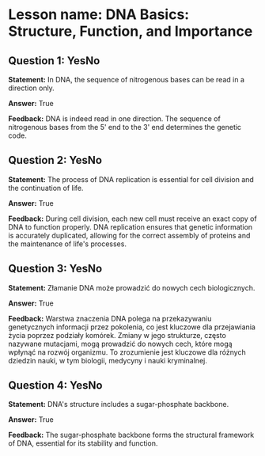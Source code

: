 # Lesson name: DNA Basics: Structure, Function, and Importance

## Question 1: YesNo

**Statement:** In DNA, the sequence of nitrogenous bases can be read in a direction only.

**Answer:** True

**Feedback:**
DNA is indeed read in one direction. The sequence of nitrogenous bases from the 5' end to the 3' end determines the genetic code.


## Question 2: YesNo

**Statement:** The process of DNA replication is essential for cell division and the continuation of life.

**Answer:** True

**Feedback:**
During cell division, each new cell must receive an exact copy of DNA to function properly. DNA replication ensures that genetic information is accurately duplicated, allowing for the correct assembly of proteins and the maintenance of life's processes.


## Question 3: YesNo

**Statement:** Złamanie DNA może prowadzić do nowych cech biologicznych.

**Answer:** True

**Feedback:**
Warstwa znaczenia DNA polega na przekazywaniu genetycznych informacji przez pokolenia, co jest kluczowe dla przejawiania życia poprzez podziały komórek. Zmiany w jego strukturze, często nazywane mutacjami, mogą prowadzić do nowych cech, które mogą wpłynąć na rozwój organizmu. To zrozumienie jest kluczowe dla różnych dziedzin nauki, w tym biologii, medycyny i nauki kryminalnej.


## Question 4: YesNo

**Statement:** DNA's structure includes a sugar-phosphate backbone.

**Answer:** True

**Feedback:**
The sugar-phosphate backbone forms the structural framework of DNA, essential for its stability and function.

